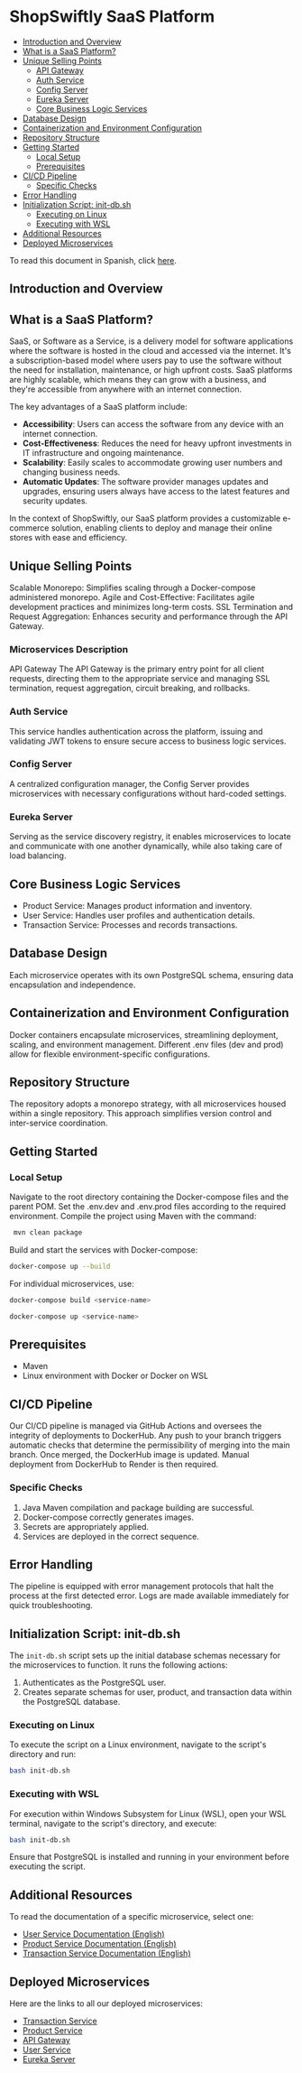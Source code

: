 # ShopSwiftly SaaS Platform

- [Introduction and Overview](#introduction-and-overview)
- [What is a SaaS Platform?](#what-is-a-saas-platform)
- [Unique Selling Points](#unique-selling-points)
  - [API Gateway](#api-gateway)
  - [Auth Service](#auth-service)
  - [Config Server](#config-server)
  - [Eureka Server](#eureka-server)
  - [Core Business Logic Services](#core-business-logic-services)
- [Database Design](#database-design)
- [Containerization and Environment Configuration](#containerization-and-environment-configuration)
- [Repository Structure](#repository-structure)
- [Getting Started](#getting-started)
  - [Local Setup](#local-setup)
  - [Prerequisites](#prerequisites)
- [CI/CD Pipeline](#cicd-pipeline)
  - [Specific Checks](#specific-checks)
- [Error Handling](#error-handling)
- [Initialization Script: init-db.sh](#initialization-script-init-dbsh)
  - [Executing on Linux](#executing-on-linux)
  - [Executing with WSL](#executing-with-wsl)
- [Additional Resources](#additional-resources)
- [Deployed Microservices](#deployed-microservices)

To read this document in Spanish, click [here](README.ESP.BackEnd.md).

## Introduction and Overview

## What is a SaaS Platform?

SaaS, or Software as a Service, is a delivery model for software applications where the software is hosted in the cloud and accessed via the internet. It's a subscription-based model where users pay to use the software without the need for installation, maintenance, or high upfront costs. SaaS platforms are highly scalable, which means they can grow with a business, and they're accessible from anywhere with an internet connection.

The key advantages of a SaaS platform include:

- **Accessibility**: Users can access the software from any device with an internet connection.
- **Cost-Effectiveness**: Reduces the need for heavy upfront investments in IT infrastructure and ongoing maintenance.
- **Scalability**: Easily scales to accommodate growing user numbers and changing business needs.
- **Automatic Updates**: The software provider manages updates and upgrades, ensuring users always have access to the latest features and security updates.

In the context of ShopSwiftly, our SaaS platform provides a customizable e-commerce solution, enabling clients to deploy and manage their online stores with ease and efficiency.

## Unique Selling Points

Scalable Monorepo: Simplifies scaling through a Docker-compose administered monorepo.
Agile and Cost-Effective: Facilitates agile development practices and minimizes long-term costs.
SSL Termination and Request Aggregation: Enhances security and performance through the API Gateway.

### Microservices Description

API Gateway
The API Gateway is the primary entry point for all client requests, directing them to the appropriate service and managing SSL termination, request aggregation, circuit breaking, and rollbacks.

### Auth Service

This service handles authentication across the platform, issuing and validating JWT tokens to ensure secure access to business logic services.

### Config Server

A centralized configuration manager, the Config Server provides microservices with necessary configurations without hard-coded settings.

### Eureka Server

Serving as the service discovery registry, it enables microservices to locate and communicate with one another dynamically, while also taking care of load balancing.

## Core Business Logic Services

- Product Service: Manages product information and inventory.
- User Service: Handles user profiles and authentication details.
- Transaction Service: Processes and records transactions.

## Database Design

Each microservice operates with its own PostgreSQL schema, ensuring data encapsulation and independence.

## Containerization and Environment Configuration

Docker containers encapsulate microservices, streamlining deployment, scaling, and environment management. Different .env files (dev and prod) allow for flexible environment-specific configurations.

## Repository Structure

The repository adopts a monorepo strategy, with all microservices housed within a single repository. This approach simplifies version control and inter-service coordination.

## Getting Started

### Local Setup

Navigate to the root directory containing the Docker-compose files and the parent POM.
Set the .env.dev and .env.prod files according to the required environment.
Compile the project using Maven with the command:

```bash
 mvn clean package
```

Build and start the services with Docker-compose:

```bash
docker-compose up --build
```

For individual microservices, use:

```bash
docker-compose build <service-name>
```

```bash
docker-compose up <service-name>
```

## Prerequisites

- Maven
- Linux environment with Docker or Docker on WSL

## CI/CD Pipeline

Our CI/CD pipeline is managed via GitHub Actions and oversees the integrity of deployments to DockerHub. Any push to your branch triggers automatic checks that determine the permissibility of merging into the main branch. Once merged, the DockerHub image is updated. Manual deployment from DockerHub to Render is then required.

### Specific Checks

1. Java Maven compilation and package building are successful.
2. Docker-compose correctly generates images.
3. Secrets are appropriately applied.
4. Services are deployed in the correct sequence.

## Error Handling

The pipeline is equipped with error management protocols that halt the process at the first detected error. Logs are made available immediately for quick troubleshooting.

## Initialization Script: init-db.sh

The `init-db.sh` script sets up the initial database schemas necessary for the microservices to function. It runs the following actions:

1. Authenticates as the PostgreSQL user.
2. Creates separate schemas for user, product, and transaction data within the PostgreSQL database.

### Executing on Linux

To execute the script on a Linux environment, navigate to the script's directory and run:

```bash
bash init-db.sh
```

### Executing with WSL

For execution within Windows Subsystem for Linux (WSL), open your WSL terminal, navigate to the script's directory, and execute:

```bash
bash init-db.sh
```

Ensure that PostgreSQL is installed and running in your environment before executing the script.

## Additional Resources

To read the documentation of a specific microservice, select one:

- [User Service Documentation (English)](user-service/README.EN.User-Service.md)
- [Product Service Documentation (English)](product-service/README.EN.Product-service.md)
- [Transaction Service Documentation (English)](transaction-service/Readme.EN.Transaction-service.md)

## Deployed Microservices

Here are the links to all our deployed microservices:

- [Transaction Service](https://transaction-service-y71o.onrender.com)
- [Product Service](https://product-service-uvfl.onrender.com)
- [API Gateway](https://api-gateway-c1y5.onrender.com)
- [User Service](https://shopswiftly-user-service-com.onrender.com)
- [Eureka Server](https://eureka-server-2wjn.onrender.com)
